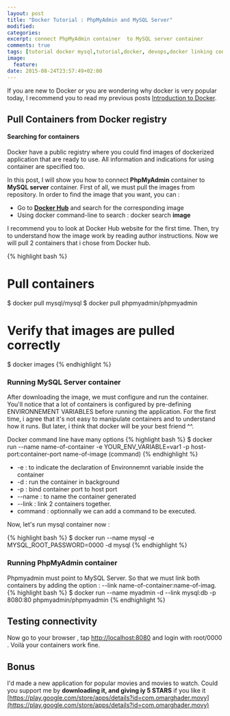 ```yaml
---
layout: post
title: "Docker Tutorial : PhpMyAdmin and MySQL Server"
modified:
categories:
excerpt: connect PhpMyAdmin container  to MySQL server container
comments: true
tags: [tutorial docker mysql,tutorial,docker, devops,docker linking containers]
image:
  feature:
date: 2015-08-24T23:57:49+02:00
---
```


If you are new to Docker or you are wondering why docker is very popular today, I recommend you to read my previous posts [Introduction to Docker]({{site.url}}).

## Pull Containers from Docker registry

#### Searching for containers
Docker have a public registry where you could find images of dockerized application that are ready to use. All information and indications for using container are specified too.

In this post, I will show you how to connect **PhpMyAdmin** container  to **MySQL server** container. First of all, we must pull the images from repository. In order to find the image that you want, you can :

* Go to **[Docker Hub](http://hub.docker.com)** and search for the corresponding image
* Using docker command-line to search : docker search **image**

I recommend you to look at Docker Hub website for the first time. Then, try to understand how the image work by reading author instructions. Now we will pull 2 containers that i chose from Docker hub.

{% highlight bash %}
#  Pull containers
$ docker pull mysql/mysql
$ docker pull phpmyadmin/phpmyadmin

# Verify that images are pulled correctly
$ docker images
{% endhighlight %}

### Running MySQL Server container

After downloading the image, we must configure and run the container. You'll notice that a lot of containers is configured by pre-defining ENVIRONNEMENT VARIABLES before running the application. For the first time, i agree that it's not easy to manipulate containers and to understand how it runs. But later, i think that docker will be your best friend ^^.

Docker command line have many options
{% highlight bash %}
$ docker run --name name-of-container -e YOUR_ENV_VARIABLE=var1 -p host-port:container-port name-of-image (command)
{% endhighlight %}

* -e : to indicate the declaration of Environnemnt variable inside the container
* -d : run the container in background
* -p : bind container port to host port
* --name : to name the container generated
* --link : link 2 containers together.
* command : optionnally we can add a command to be executed.

Now, let's run mysql container now :

{% highlight bash %}
$ docker run --name mysql -e MYSQL_ROOT_PASSWORD=0000 -d mysql
{% endhighlight %}

### Running PhpMyAdmin container
Phpmyadmin must point to MySQL Server. So that we must link both containers by adding the option : --link name-of-container:name-of-imag.
{% highlight bash %}
$ docker run --name myadmin -d --link mysql:db -p 8080:80 phpmyadmin/phpmyadmin
{% endhighlight %}

## Testing connectivity

Now go to your browser , tap [http://localhost:8080](http://localhost:8080) and login with root/0000 .
Voilà your containers work fine.

## Bonus
I'd made a new application for popular movies and movies to watch. 
 Could you support me by **downloading it, and giving iy 5 STARS** if you like it [https://play.google.com/store/apps/details?id=com.omarghader.movy](https://play.google.com/store/apps/details?id=com.omarghader.movy)
